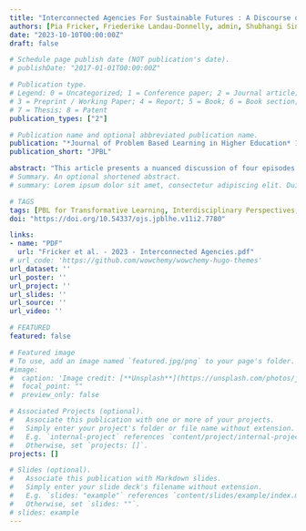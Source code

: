 ```yaml
---
title: "Interconnected Agencies For Sustainable Futures : A Discourse on the Notion of Adaptation and Space"
authors: [Pia Fricker, Friederike Landau-Donnelly, admin, Shubhangi Singh]
date: "2023-10-10T00:00:00Z"
draft: false 

# Schedule page publish date (NOT publication's date).
# publishDate: "2017-01-01T00:00:00Z"

# Publication type.
# Legend: 0 = Uncategorized; 1 = Conference paper; 2 = Journal article;
# 3 = Preprint / Working Paper; 4 = Report; 5 = Book; 6 = Book section;
# 7 = Thesis; 8 = Patent
publication_types: ["2"]

# Publication name and optional abbreviated publication name.
publication: "*Journal of Problem Based Learning in Higher Education* 11(2)"
publication_short: "JPBL"

abstract: "This article presents a nuanced discussion of four episodes on the complexity of possible trajectories for sustainable futures through diverse but intersecting practices and discourses as heterogeneous but complementary articulations of 'aptation and space.' As design and creative processes evolve, new tools and methods, often adopted from science and technology, are integrated into art, design, and architecture. However, knowledge flow in these developments tends to be unidirectional, with science and technology influencing these fields more than vice versa. The diverse developments relating to the concept of 'space' have profound impacts on industries, urban habitats, design approaches, and the arts within the expanded field. This article engages in a conversation from four different disciplinary perspectives, each articulating its own voice in relation to the broad notion of 'adaptation and space.' Through this multidisciplinary dialogue, presented in four episodes, it critically contributes to the ongoing discussion on sustainable futures, offering new trajectories for Problem-Based Learning (PBL) beyond disciplinary boundaries. In an era dominated by umbrella terminologies like sustainability, the field of higher education faces the challenge of integrating different expertise to foster new solutions for complex challenges. This article highlights the need for diverse fields such as architecture, art, and social science to engage in a dialogue about perception, interaction, and manipulation of space. Its purpose extends beyond the exploration of novel solutions, instead inviting multifarious perspectives that shape interconnected agencies for sustainable futures and their impact on education."
# Summary. An optional shortened abstract.
# summary: Lorem ipsum dolor sit amet, consectetur adipiscing elit. Duis posuere tellus ac convallis placerat. Proin tincidunt magna sed ex sollicitudin condimentum.

# TAGS 
tags: [PBL for Transformative Learning, Interdisciplinary Perspectives, Complex Challenges, Adaptation, Space, Public Sphere]
doi: "https://doi.org/10.54337/ojs.jpblhe.v11i2.7780"

links:
- name: "PDF"
  url: "Fricker et al. - 2023 - Interconnected Agencies.pdf"
# url_code: 'https://github.com/wowchemy/wowchemy-hugo-themes'
url_dataset: ''
url_poster: ''
url_project: ''
url_slides: ''
url_source: ''
url_video: ''

# FEATURED 
featured: false

# Featured image
# To use, add an image named `featured.jpg/png` to your page's folder. 
#image:
#  caption: 'Image credit: [**Unsplash**](https://unsplash.com/photos/jdD8gXaTZsc)'
#  focal_point: ""
#  preview_only: false

# Associated Projects (optional).
#   Associate this publication with one or more of your projects.
#   Simply enter your project's folder or file name without extension.
#   E.g. `internal-project` references `content/project/internal-project/index.md`.
#   Otherwise, set `projects: []`.
projects: []

# Slides (optional).
#   Associate this publication with Markdown slides.
#   Simply enter your slide deck's filename without extension.
#   E.g. `slides: "example"` references `content/slides/example/index.md`.
#   Otherwise, set `slides: ""`.
# slides: example
---
```


<!--
{{% callout note %}}
Click the *Cite* button above to demo the feature to enable visitors to import publication metadata into their reference management software.
{{% /callout %}}

{{% callout note %}}
Create your slides in Markdown - click the *Slides* button to check out the example.
{{% /callout %}}

Supplementary notes can be added here, including [code, math, and images](https://wowchemy.com/docs/writing-markdown-latex/).
-->
